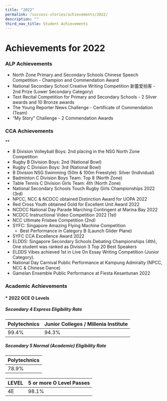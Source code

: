 ```yaml
---
title: "2022"
permalink: /success-stories/achievements/2022/
description: ""
third_nav_title: Student Achievements
---
```

# **Achievements for 2022**

### **ALP Achievements**


*   North Zone Primary and Secondary Schools Chinese Speech Competition - Champion and Commendation Award
*   National Secondary School Creative Writing Competition 新蕾爱拍客 - 2nd Prize (Lower Secondary Category)
*   Text Recital Competition for Primary and Secondary Schools - 2 Silver awards and 10 Bronze awards
*   The Young Reporter News Challenge - Certificate of Commendation (Team)
*   “My Story” Challenge - 2 Commendation Awards
    

### **CCA Achievements**

**

*   B Division Volleyball Boys: 2nd placing in the NSG North Zone Competition
*   Rugby B Division Boys: 2nd (National Bowl)
*   Rugby C Division Boys: 3rd (National Bowl)
*   B Division NSG Swimming (50m & 100m Freestyle): Silver (Individual)
*   Badminton C Division Boys Team: Top 8 (North Zone)
*   Table Tennis C Division Girls Team: 4th (North Zone)
*   National Secondary Schools Touch Rugby Girls Championships 2022 (3rd)
*   NPCC, NCC & NCDCC obtained Distinction Award for UOPA 2022
*   Red Cross Youth obtained Gold for Excellent Unit Award 2022
*   NCDCC National Day Parade Marching Contingent at Marina Bay 2022
*   NCDCC Instructional Video Competition 2022 (1st)
*   NCC Ultimate Frisbee Competition (2nd)
*   SYFC: Singapore Amazing Flying Machine Competition
     - Best Performance in Category B (Launch Glider Plane)
*   SYFC CCA Excellence Award 2022
*   ELDDS: Singapore Secondary Schools Debating Championships (4th), One student was ranked as Division 3 Top 20 Best Speakers
*   ELDDS Vibes achieved 1st in Live On Essay Writing Competition (Junior Category).
*   National Day Carnival Public Performance at Kampung Admiralty (NPCC, NCC & Chinese Dance)
*   Gamelan Ensemble Public Performance at Fiesta Kesantunan 2022

### **Academic Achievements**

#### *   **2022 GCE O Levels**

##### Secondary 4 Express Eligibility Rate

| Polytechnics | Junior Colleges / Millenia Institute |
| --- | --- |
| 99.4% | 94.3% |

##### Secondary 5 Normal (Academic) Eligibility Rate

| Polytechnics |
| --- |
| 78.9% |

| LEVEL | 5 or more O Level Passes |
| --- | --- |
| 4E | 98.1% |